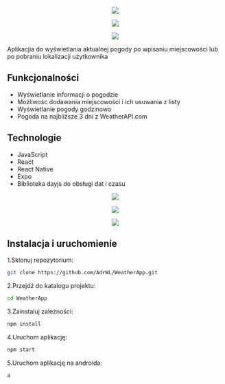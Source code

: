 <p align="center">
  <img src="https://github.com/user-attachments/assets/0dbfdc0b-50a9-4945-8b90-87229bb58092" />
</p>


<p align="center">
  <img src="https://github.com/user-attachments/assets/7fafdc9a-6c08-4bb9-ba05-7426f6694d74" />
</p>
<p align="center">
  <img src="https://github.com/user-attachments/assets/8a87cea8-a651-4474-84d8-0dec0fc94ff2" />
</p>

Aplikacjia do wyświetlania aktualnej pogody po wpisaniu miejscowości lub po pobraniu lokalizacji użytkownika

## Funkcjonalności

- Wyświetlanie informacji o pogodzie
- Możliwośc dodawania miejscowości i ich usuwania z listy
- Wyświetlanie pogody godzinowo
- Pogoda na najbliższe 3 dni z WeatherAPI.com

## Technologie

- JavaScript
- React
- React Native
- Expo
- Biblioteka dayjs do obsługi dat i czasu

<p align="center">
  <img src="https://github.com/user-attachments/assets/099cb8da-f809-4ca1-a642-140c7bf29740" />
</p>
<p align="center">
  <img src="https://github.com/user-attachments/assets/3a223dc8-a942-4736-918f-e032049b0a2f" />
</p>
<p align="center">
  <img src="https://github.com/user-attachments/assets/76ea1e10-f60c-4ebf-b704-6fda8ca7f6ac" />
</p>


## Instalacja i uruchomienie

1.Sklonuj repozytorium:

```bash
git clone https://github.com/AdrWL/WeatherApp.git
```

2.Przejdź do katalogu projektu:

```bash
cd WeatherApp
```

3.Zainstaluj zależności:

```bash
npm install
```

4.Uruchom aplikację:

```bash
npm start
```

5.Uruchom aplikację na androida:

```bash
a
```
